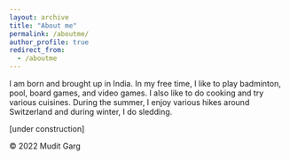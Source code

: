 ```yaml
---
layout: archive
title: "About me"
permalink: /aboutme/
author_profile: true
redirect_from:
  - /aboutme
---
```


I am born and brought up in India. In my free time, I like to play badminton, pool, board games, and video games. I also like to do cooking and try various cuisines. During the summer, I enjoy various hikes around Switzerland and during winter, I do sledding.

\[under construction]

 <footer class="page-footer transparent">
          <div class="footer-copyright transparent">
            <div class="container">
            <p class="black-text">&copy; 2022 Mudit Garg</p>
            </div>
          </div>
 </footer>
